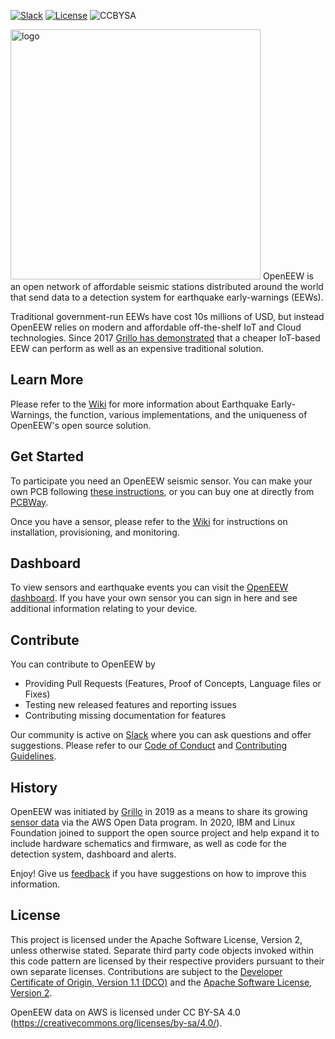 [![Slack](https://img.shields.io/badge/Join-Slack-blue)](https://join.slack.com/t/openeew/shared_invite/zt-cibhc0za-XKReMPobi2DsrPusORJZVQ)
[![License](https://img.shields.io/badge/License-Apache2-blue.svg)](https://www.apache.org/licenses/LICENSE-2.0) 
![CCBYSA](https://img.shields.io/badge/License-CC%20BY%20SA%204-blue)

<img src="/images/logo_2020.svg" alt="logo" width="400px"/>
OpenEEW is an open network of affordable seismic stations distributed around the world that send data to a detection system for earthquake early-warnings (EEWs).

Traditional government-run EEWs have cost 10s millions of USD, but instead OpenEEW relies on modern and affordable off-the-shelf IoT and Cloud technologies. Since 2017 [Grillo has demonstrated](https://grillo.io/comparison-of-mexicos-earthquake-early-warning-systems/) that a cheaper IoT-based EEW can perform as well as an expensive traditional solution.

## Learn More
Please refer to the [Wiki](https://github.com/openeew/openeew/wiki) for more information about Earthquake Early-Warnings, the function, various implementations, and the uniqueness of OpenEEW's open source solution.

## Get Started
To participate you need an OpenEEW seismic sensor. You can make your own PCB following [these instructions](https://github.com/openeew/openeew-sensor), or you can buy one at directly from [PCBWay]().

Once you have a sensor, please refer to the [Wiki](https://github.com/openeew/openeew/wiki) for instructions on installation, provisioning, and monitoring.

## Dashboard
To view sensors and earthquake events you can visit the [OpenEEW dashboard](https://dashboard.openeew.com/). If you have your own sensor you can sign in here and see additional information relating to your device.

## Contribute
You can contribute to OpenEEW by

- Providing Pull Requests (Features, Proof of Concepts, Language files or Fixes)
- Testing new released features and reporting issues
- Contributing missing documentation for features

Our community is active on [Slack](https://join.slack.com/t/openeew/shared_invite/zt-cibhc0za-XKReMPobi2DsrPusORJZVQ) where you can ask questions and offer suggestions. Please refer to our [Code of Conduct](https://github.com/openeew/openeew/blob/master/CODE_OF_CONDUCT.md) and [Contributing Guidelines]().

## History
OpenEEW was initiated by [Grillo](https://grillo.io) in 2019 as a means to share its growing [sensor data](https://registry.opendata.aws/grillo-openeew/) via the AWS Open Data program. In 2020, IBM and Linux Foundation joined to support the open source project and help expand it to include hardware schematics and firmware, as well as code for the detection system, dashboard and alerts.


Enjoy!  Give us [feedback](https://github.com/openeew/openeew/issues) if you have suggestions on how to improve this information.

## License
This project is licensed under the Apache Software License, Version 2, unless otherwise stated.  Separate third party code objects invoked within this code pattern are licensed by their respective providers pursuant to their own separate licenses. Contributions are subject to the [Developer Certificate of Origin, Version 1.1 (DCO)](https://developercertificate.org/) and the [Apache Software License, Version 2](http://www.apache.org/licenses/LICENSE-2.0.txt).

OpenEEW data on AWS is licensed under CC BY-SA 4.0 (https://creativecommons.org/licenses/by-sa/4.0/).
